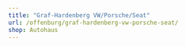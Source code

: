 ```yaml
---
title: "Graf-Hardenberg VW/Porsche/Seat"
url: /offenburg/graf-hardenberg-vw-porsche-seat/
shop: Autohaus
---
```

